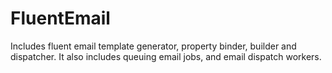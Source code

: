 # FluentEmail

Includes fluent email template generator, property binder, builder and dispatcher.
It also includes queuing email jobs, and email dispatch workers. 
